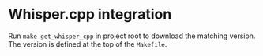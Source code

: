 # Whisper.cpp integration

Run `make get_whisper_cpp` in project root to download the matching version. The version is defined 
at the top of the `Makefile`.
